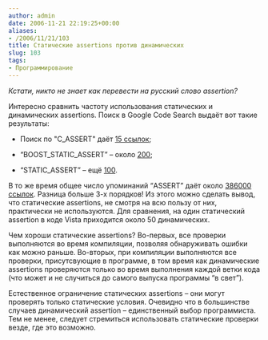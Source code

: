 ```yaml
---
author: admin
date: 2006-11-21 22:19:25+00:00
aliases:
- /2006/11/21/103
title: Статические assertions против динамических
slug: 103
tags:
- Программирование
---
```


_Кстати, никто не знает как перевести на русский слово assertion?_

Интересно сравнить частоту использования статических и динамических assertions. Поиск в Google Code Search выдаёт вот такие результаты:

  * Поиск по "C_ASSERT" даёт [15 ссылок](http://www.google.com/codesearch?hl=en&lr=&q=%28%5E%7C%5Cs%7C%5CW%29C_ASSERT%5Cs%2A%5C%28&btnG=Search);

  * “BOOST_STATIC_ASSERT” – около [200](http://www.google.com/codesearch?hl=en&lr=&q=%28%5E%7C%5Cs%7C%5CW%29BOOST_STATIC_ASSERT%5Cs%2A%5C%28&btnG=Search);

  * “STATIC_ASSERT” – ещё [100](http://www.google.com/codesearch?hl=en&lr=&q=%28%5E%7C%5Cs%7C%5CW%29STATIC_ASSERT%5Cs%2A%5C%28&btnG=Search).

В то же время общее число упоминаний “ASSERT” даёт около [386000 ссылок](http://www.google.com/codesearch?hl=en&lr=&q=%28%5E%7C%5Cs%7C%5CW%29%5Cw%2AASSERT%5Cs%2A%5C%28&btnG=Search). Разница больше 3-х порядков! Из этого можно сделать вывод, что статические assertions, не смотря на всю пользу от них, практически не используются. Для сравнения, на один статический assertion в коде Vista приходится около 50 динамических. 

Чем хороши статические assertions? Во-первых, все проверки выполняются во время компиляции, позволяя обнаруживать ошибки как можно раньше. Во-вторых, при компиляции выполняются все проверки, присутсвующие в программе, в том время как динамические assertions проверяются только во время выполнения каждой ветки кода (что может и не случиться до самого выпуска программы “в свет”).

Естественное ограничение статических assertions – они могут проверять только статические условия. Очевидно что в большинстве случаев динамический assertion – единственный выбор программиста. Тем не менее, следует стремиться использовать статические проверки везде, где это возможно.
